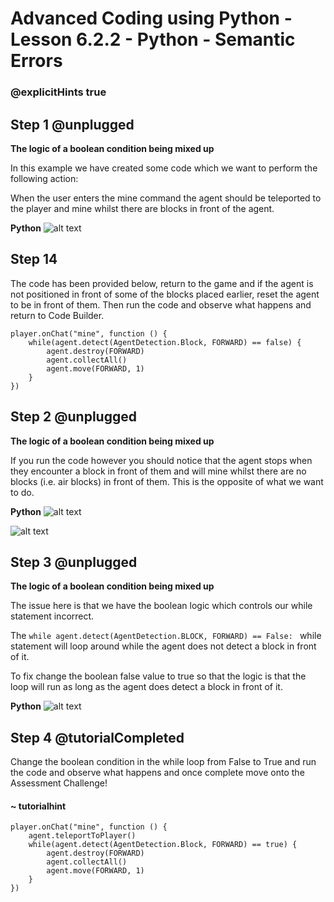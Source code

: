 # Advanced Coding using Python - Lesson 6.2.2 - Python - Semantic Errors

### @explicitHints true

## Step 1 @unplugged
**The logic of a boolean condition being mixed up**

In this example we have created some code which we want to perform the following action:

When the user enters the mine command the agent should be teleported to the player and mine whilst there are blocks in front of the agent.

**Python**
![alt text](https://advancedpyv3.codingcredentials.com/Lesson6/6.2/images/12.jpg?raw=true "Python")

## Step 14 
The code has been provided below, return to the game and if the agent is not positioned  in front of some of the blocks placed earlier, reset the agent to be in front of them. Then run the code and observe what happens and return to Code Builder.
```template
player.onChat("mine", function () {
    while(agent.detect(AgentDetection.Block, FORWARD) == false) {
        agent.destroy(FORWARD)
        agent.collectAll()
        agent.move(FORWARD, 1)
    }
})
```
## Step 2 @unplugged
**The logic of a boolean condition being mixed up**

If you run the code however you should notice that the agent stops when they encounter a block in front of them and will mine whilst there are no blocks (i.e. air blocks) in front of them. This is the opposite of what we want to do.

**Python**
![alt text](https://advancedpyv3.codingcredentials.com/Lesson6/6.2/images/12.jpg?raw=true "Python")


![alt text](https://advancedpyv3.codingcredentials.com/Lesson6/6.2/images/11.jpg?raw=true "error")

## Step 3 @unplugged
**The logic of a boolean condition being mixed up**

The issue here is that we have the boolean logic which controls our while statement incorrect.

The  ```while agent.detect(AgentDetection.BLOCK, FORWARD) == False: ``` while statement will loop around while the agent does not detect a block in front of it.

To fix change the boolean false value to true so that the logic is that the loop will run as long as the agent does detect a block in front of it.

**Python**
![alt text](https://advancedpyv3.codingcredentials.com/Lesson6/6.2/images/13.jpg?raw=true "Python")

## Step 4 @tutorialCompleted
Change the boolean condition in the while loop from False to True and run the code and observe what happens and once complete move onto the Assessment Challenge!

#### ~ tutorialhint
```spy
player.onChat("mine", function () {
    agent.teleportToPlayer()
    while(agent.detect(AgentDetection.Block, FORWARD) == true) {
        agent.destroy(FORWARD)
        agent.collectAll()
        agent.move(FORWARD, 1)
    }
})
```

